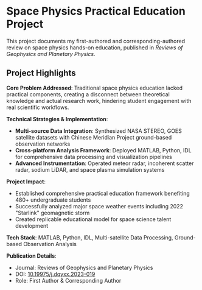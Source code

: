 # Space Physics Practical Education Project

This project documents my first-authored and corresponding-authored review on space physics hands-on education, published in *Reviews of Geophysics and Planetary Physics*.

## Project Highlights

**Core Problem Addressed**: Traditional space physics education lacked practical components, creating a disconnect between theoretical knowledge and actual research work, hindering student engagement with real scientific workflows.

**Technical Strategies & Implementation**:
- **Multi-source Data Integration**: Synthesized NASA STEREO, GOES satellite datasets with Chinese Meridian Project ground-based observation networks
- **Cross-platform Analysis Framework**: Deployed MATLAB, Python, IDL for comprehensive data processing and visualization pipelines
- **Advanced Instrumentation**: Operated meteor radar, incoherent scatter radar, sodium LiDAR, and space plasma simulation systems

**Project Impact**:
- Established comprehensive practical education framework benefiting 480+ undergraduate students
- Successfully analyzed major space weather events including 2022 "Starlink" geomagnetic storm
- Created replicable educational model for space science talent development

**Tech Stack**: MATLAB, Python, IDL, Multi-satellite Data Processing, Ground-based Observation Analysis

**Publication Details**: 
- Journal: Reviews of Geophysics and Planetary Physics
- DOI: [10.19975/j.dqyxx.2023-019](https://www.sjdz.org.cn/en/article/doi/10.19975/j.dqyxx.2023-019)
- Role: First Author & Corresponding Author
